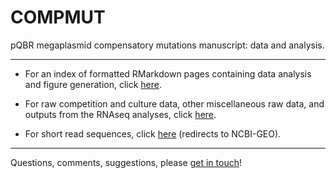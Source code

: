 # COMPMUT

pQBR megaplasmid compensatory mutations manuscript: data and analysis.

---

- For an index of formatted RMarkdown pages containing data analysis and figure generation, click [here](./docs/COMPMUT_index.md).

- For raw competition and culture data, other miscellaneous raw data, and outputs from the RNAseq analyses, click [here](./data/COMPMUT_data_details.md).

- For short read sequences, click [here](https://www.ncbi.nlm.nih.gov/geo/query/acc.cgi?acc=GSE151570) (redirects to NCBI-GEO).

---

Questions, comments, suggestions, please [get in touch](mailto:j.p.j.hall@liverpool.ac.uk)!

